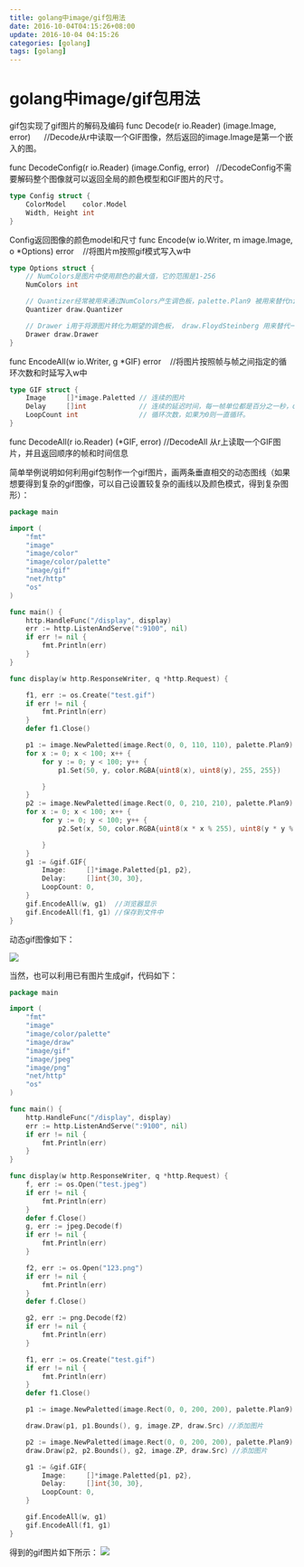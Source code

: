 ```yaml
---
title: golang中image/gif包用法
date: 2016-10-04T04:15:26+08:00
update: 2016-10-04 04:15:26
categories: [golang]
tags: [golang]
---
```


golang中image/gif包用法
==============================================================================================


gif包实现了gif图片的解码及编码
func Decode(r io.Reader) (image.Image, error)      //Decode从r中读取一个GIF图像，然后返回的image.Image是第一个嵌入的图。

func DecodeConfig(r io.Reader) (image.Config, error)   //DecodeConfig不需要解码整个图像就可以返回全局的颜色模型和GIF图片的尺寸。

``` go
type Config struct {
    ColorModel    color.Model
    Width, Height int
}
```

Config返回图像的颜色model和尺寸
func Encode(w io.Writer, m image.Image, o \*Options) error    //将图片m按照gif模式写入w中

``` go
type Options struct {
    // NumColors是图片中使用颜色的最大值，它的范围是1-256
    NumColors int

    // Quantizer经常被用来通过NumColors产生调色板，palette.Plan9 被用来替代nil Quantizer
    Quantizer draw.Quantizer

    // Drawer i用于将源图片转化为期望的调色板， draw.FloydSteinberg 用来替代一个空 Drawer.
    Drawer draw.Drawer
}
```

func EncodeAll(w io.Writer, g \*GIF) error    //将图片按照帧与帧之间指定的循环次数和时延写入w中

``` go
type GIF struct {
    Image     []*image.Paletted // 连续的图片
    Delay     []int             // 连续的延迟时间，每一帧单位都是百分之一秒，delay中数值表示其两个图像动态展示的时间间隔
    LoopCount int               // 循环次数，如果为0则一直循环。
}
```

func DecodeAll(r io.Reader) (\*GIF, error) //DecodeAll 从r上读取一个GIF图片，并且返回顺序的帧和时间信息

简单举例说明如何利用gif包制作一个gif图片，画两条垂直相交的动态图线（如果想要得到复杂的gif图像，可以自己设置较复杂的画线以及颜色模式，得到复杂图形）：

``` go
package main

import (
    "fmt"
    "image"
    "image/color"
    "image/color/palette"
    "image/gif"
    "net/http"
    "os"
)

func main() {
    http.HandleFunc("/display", display)
    err := http.ListenAndServe(":9100", nil)
    if err != nil {
        fmt.Println(err)
    }
}

func display(w http.ResponseWriter, q *http.Request) {

    f1, err := os.Create("test.gif")
    if err != nil {
        fmt.Println(err)
    }
    defer f1.Close()

    p1 := image.NewPaletted(image.Rect(0, 0, 110, 110), palette.Plan9)
    for x := 0; x < 100; x++ {
        for y := 0; y < 100; y++ {
            p1.Set(50, y, color.RGBA{uint8(x), uint8(y), 255, 255})

        }
    }
    p2 := image.NewPaletted(image.Rect(0, 0, 210, 210), palette.Plan9)
    for x := 0; x < 100; x++ {
        for y := 0; y < 100; y++ {
            p2.Set(x, 50, color.RGBA{uint8(x * x % 255), uint8(y * y % 255), 0, 255})

        }
    }
    g1 := &gif.GIF{
        Image:     []*image.Paletted{p1, p2},
        Delay:     []int{30, 30},
        LoopCount: 0,
    }
    gif.EncodeAll(w, g1)  //浏览器显示
    gif.EncodeAll(f1, g1) //保存到文件中
}
```

动态gif图像如下：

![](http://img.blog.csdn.net/20150122143546218)

当然，也可以利用已有图片生成gif，代码如下：

``` go
package main

import (
    "fmt"
    "image"
    "image/color/palette"
    "image/draw"
    "image/gif"
    "image/jpeg"
    "image/png"
    "net/http"
    "os"
)

func main() {
    http.HandleFunc("/display", display)
    err := http.ListenAndServe(":9100", nil)
    if err != nil {
        fmt.Println(err)
    }
}

func display(w http.ResponseWriter, q *http.Request) {
    f, err := os.Open("test.jpeg")
    if err != nil {
        fmt.Println(err)
    }
    defer f.Close()
    g, err := jpeg.Decode(f)
    if err != nil {
        fmt.Println(err)
    }

    f2, err := os.Open("123.png")
    if err != nil {
        fmt.Println(err)
    }
    defer f.Close()

    g2, err := png.Decode(f2)
    if err != nil {
        fmt.Println(err)
    }

    f1, err := os.Create("test.gif")
    if err != nil {
        fmt.Println(err)
    }
    defer f1.Close()

    p1 := image.NewPaletted(image.Rect(0, 0, 200, 200), palette.Plan9)

    draw.Draw(p1, p1.Bounds(), g, image.ZP, draw.Src) //添加图片

    p2 := image.NewPaletted(image.Rect(0, 0, 200, 200), palette.Plan9)
    draw.Draw(p2, p2.Bounds(), g2, image.ZP, draw.Src) //添加图片

    g1 := &gif.GIF{
        Image:     []*image.Paletted{p1, p2},
        Delay:     []int{30, 30},
        LoopCount: 0,
    }

    gif.EncodeAll(w, g1)  
    gif.EncodeAll(f1, g1)
}
```

得到的gif图片如下所示：
![](http://img.blog.csdn.net/20150122160256050)
